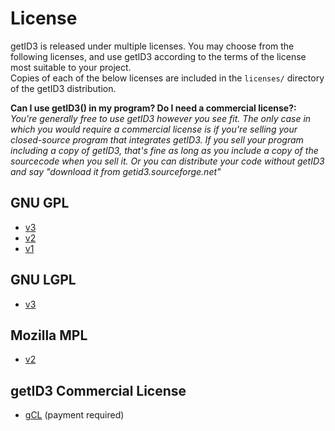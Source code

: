License
=======

getID3 is released under multiple licenses. You may choose from the following licenses, and use getID3 according to the terms of the license most suitable to your project.  
Copies of each of the below licenses are included in the `licenses/` directory of the getID3 distribution.  

__Can I use getID3() in my program? Do I need a commercial license?:__
  _You're generally free to use getID3 however you see fit. The only case in which you would require a commercial license is if you're selling your closed-source program that integrates getID3. If you sell your program including a copy of getID3, that's fine as long as you include a copy of the sourcecode when you sell it. Or you can distribute your code without getID3 and say "download it from getid3.sourceforge.net"_  


GNU GPL
-------
* [v3](https://gnu.org/licenses/gpl.html)
* [v2](https://gnu.org/licenses/old-licenses/gpl-2.0.html)
* [v1](https://gnu.org/licenses/old-licenses/gpl-1.0.html)

GNU LGPL
--------
* [v3](https://gnu.org/licenses/lgpl.html)

Mozilla MPL
-----------
* [v2](http://www.mozilla.org/MPL/2.0/)

getID3 Commercial License
-------------------------
* [gCL](http://getid3.org/#gCL) (payment required)
